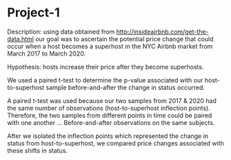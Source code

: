 # Project-1
Description: using data obtained from http://insideairbnb.com/get-the-data.html our goal was to ascertain the potential price change that could occur when a host becomes a superhost in the NYC Airbnb market from March 2017 to March 2020.

Hypothesis: hosts increase their price after they become superhosts.

We used a paired t-test to determine the p-value associated with our host-to-superhost sample before-and-after the change in status occurred.

A paired t-test was used because our two samples from 2017 & 2020 had the same number of observations (host-to-superhost inflection points). Therefore, the two samples from different points in time could be paired with one another ... Before-and-after observations on the same subjects.

After we isolated the inflection points which represented the change in status from host-to-superhost, we compared price changes associated with these shifts in status.
